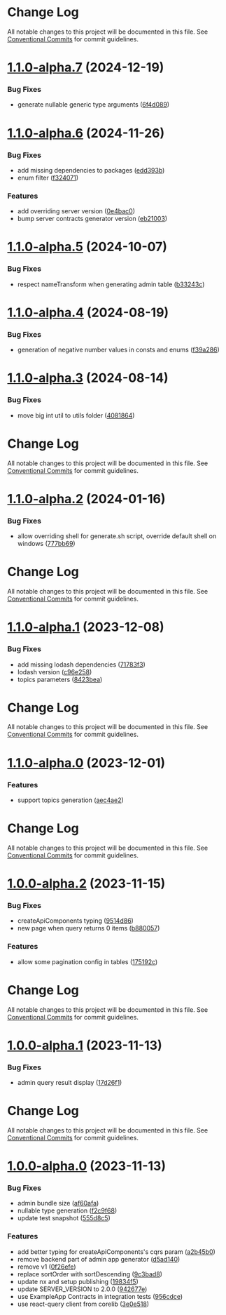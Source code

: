 # Change Log

All notable changes to this project will be documented in this file.
See [Conventional Commits](https://conventionalcommits.org) for commit guidelines.

# [1.1.0-alpha.7](https://github.com/leancodepl/contractsgenerator-typescript/compare/v1.1.0-alpha.6...v1.1.0-alpha.7) (2024-12-19)


### Bug Fixes

* generate nullable generic type arguments ([6f4d089](https://github.com/leancodepl/contractsgenerator-typescript/commit/6f4d0891b82de1811586296f3416092a2d05094e))





# [1.1.0-alpha.6](https://github.com/leancodepl/contractsgenerator-typescript/compare/v1.1.0-alpha.5...v1.1.0-alpha.6) (2024-11-26)


### Bug Fixes

* add missing dependencies to packages ([edd393b](https://github.com/leancodepl/contractsgenerator-typescript/commit/edd393b092cbbbca85ab9cdacc664b5979efede3))
* enum filter ([f324071](https://github.com/leancodepl/contractsgenerator-typescript/commit/f32407120271dc72bd17d23b51254180f44826a0))


### Features

* add overriding server version ([0e4bac0](https://github.com/leancodepl/contractsgenerator-typescript/commit/0e4bac0b9648dc46482fec8a98302b6fa5ec8915))
* bump server contracts generator version ([eb21003](https://github.com/leancodepl/contractsgenerator-typescript/commit/eb21003fc4a772dd4cb792046c8d67fdbf935289))





# [1.1.0-alpha.5](https://github.com/leancodepl/contractsgenerator-typescript/compare/v1.1.0-alpha.4...v1.1.0-alpha.5) (2024-10-07)


### Bug Fixes

* respect nameTransform when generating admin table ([b33243c](https://github.com/leancodepl/contractsgenerator-typescript/commit/b33243c397522a38fc3a59288f3936cf3a30adc1))





# [1.1.0-alpha.4](https://github.com/leancodepl/contractsgenerator-typescript/compare/v1.1.0-alpha.3...v1.1.0-alpha.4) (2024-08-19)


### Bug Fixes

* generation of negative number values in consts and enums ([f39a286](https://github.com/leancodepl/contractsgenerator-typescript/commit/f39a286387591210da8a4d9facc0bac5c9c477b5))





# [1.1.0-alpha.3](https://github.com/leancodepl/contractsgenerator-typescript/compare/v1.1.0-alpha.2...v1.1.0-alpha.3) (2024-08-14)


### Bug Fixes

* move big int util to utils folder ([4081864](https://github.com/leancodepl/contractsgenerator-typescript/commit/4081864d61a2a85d54af9e209c2f033059e4140f))





# Change Log

All notable changes to this project will be documented in this file. See
[Conventional Commits](https://conventionalcommits.org) for commit guidelines.

# [1.1.0-alpha.2](https://github.com/leancodepl/contractsgenerator-typescript/compare/v1.1.0-alpha.1...v1.1.0-alpha.2) (2024-01-16)

### Bug Fixes

- allow overriding shell for generate.sh script, override default shell on windows
  ([777bb69](https://github.com/leancodepl/contractsgenerator-typescript/commit/777bb69a4c1a0142ae9345e3584724654c00f8c4))

# Change Log

All notable changes to this project will be documented in this file. See
[Conventional Commits](https://conventionalcommits.org) for commit guidelines.

# [1.1.0-alpha.1](https://github.com/leancodepl/contractsgenerator-typescript/compare/v1.1.0-alpha.0...v1.1.0-alpha.1) (2023-12-08)

### Bug Fixes

- add missing lodash dependencies
  ([71783f3](https://github.com/leancodepl/contractsgenerator-typescript/commit/71783f3f9e207d60c50210f74079414c3f36c86a))
- lodash version
  ([c96e258](https://github.com/leancodepl/contractsgenerator-typescript/commit/c96e258d77258dbb3f62d058b04679212f88097e))
- topics parameters
  ([8423bea](https://github.com/leancodepl/contractsgenerator-typescript/commit/8423bea0a55a4d3f3c14edbfbd6373bd22f5b6fd))

# Change Log

All notable changes to this project will be documented in this file. See
[Conventional Commits](https://conventionalcommits.org) for commit guidelines.

# [1.1.0-alpha.0](https://github.com/leancodepl/contractsgenerator-typescript/compare/v1.0.0-alpha.2...v1.1.0-alpha.0) (2023-12-01)

### Features

- support topics generation
  ([aec4ae2](https://github.com/leancodepl/contractsgenerator-typescript/commit/aec4ae29638df1e3bc83d02b10337a10b6238b97))

# Change Log

All notable changes to this project will be documented in this file. See
[Conventional Commits](https://conventionalcommits.org) for commit guidelines.

# [1.0.0-alpha.2](https://github.com/leancodepl/contractsgenerator-typescript/compare/v1.0.0-alpha.1...v1.0.0-alpha.2) (2023-11-15)

### Bug Fixes

- createApiComponents typing
  ([9514d86](https://github.com/leancodepl/contractsgenerator-typescript/commit/9514d869eda9c86d92aa9e00e7b34eadbbbaaecd))
- new page when query returns 0 items
  ([b880057](https://github.com/leancodepl/contractsgenerator-typescript/commit/b8800577494df88e11772189ff3df33c6ab5017d))

### Features

- allow some pagination config in tables
  ([175192c](https://github.com/leancodepl/contractsgenerator-typescript/commit/175192c5411a6df503b9a06cdac73914edde2bdb))

# Change Log

All notable changes to this project will be documented in this file. See
[Conventional Commits](https://conventionalcommits.org) for commit guidelines.

# [1.0.0-alpha.1](https://github.com/leancodepl/contractsgenerator-typescript/compare/v1.0.0-alpha.0...v1.0.0-alpha.1) (2023-11-13)

### Bug Fixes

- admin query result display
  ([17d26f1](https://github.com/leancodepl/contractsgenerator-typescript/commit/17d26f14c9629a01b87ae4a5d594ba78031815c5))

# Change Log

All notable changes to this project will be documented in this file. See
[Conventional Commits](https://conventionalcommits.org) for commit guidelines.

# [1.0.0-alpha.0](https://github.com/leancodepl/contractsgenerator-typescript/compare/v0.5.0-alpha.0...v1.0.0-alpha.0) (2023-11-13)

### Bug Fixes

- admin bundle size
  ([af60afa](https://github.com/leancodepl/contractsgenerator-typescript/commit/af60afaa231bdeed8505c1df6bb8614bcfb44238))
- nullable type generation
  ([f2c9f68](https://github.com/leancodepl/contractsgenerator-typescript/commit/f2c9f682e28401a28dce075eefca6cf180ed15b1))
- update test snapshot
  ([555d8c5](https://github.com/leancodepl/contractsgenerator-typescript/commit/555d8c54b011c71f94869c0fbf0d6636ebb3016b))

### Features

- add better typing for createApiComponents's cqrs param
  ([a2b45b0](https://github.com/leancodepl/contractsgenerator-typescript/commit/a2b45b0bbed1be46f5877e5e4b448661eb175588))
- remove backend part of admin app generator
  ([d5ad140](https://github.com/leancodepl/contractsgenerator-typescript/commit/d5ad1402195e506100461889ac86b7814eb5b10e))
- remove v1
  ([0f26efe](https://github.com/leancodepl/contractsgenerator-typescript/commit/0f26efed896d8a76e54e073a78205b7faa34e40d))
- replace sortOrder with sortDescending
  ([9c3bad8](https://github.com/leancodepl/contractsgenerator-typescript/commit/9c3bad8a8e5727fe91f25c856f0830968cae7257))
- update nx and setup publishing
  ([19834f5](https://github.com/leancodepl/contractsgenerator-typescript/commit/19834f5f8ab97c5d04a7d819eeabaa74a010ed51))
- update SERVER_VERSION to 2.0.0
  ([942677e](https://github.com/leancodepl/contractsgenerator-typescript/commit/942677e4e21b879f0cdfdb43ae69bc1c96d7785b))
- use ExampleApp Contracts in integration tests
  ([956cdce](https://github.com/leancodepl/contractsgenerator-typescript/commit/956cdce68b5ac0954e007596c6ca73fdefe35470))
- use react-query client from corelib
  ([3e0e518](https://github.com/leancodepl/contractsgenerator-typescript/commit/3e0e51803c52854ba9b0fdc2486cb2869ccb1631))
